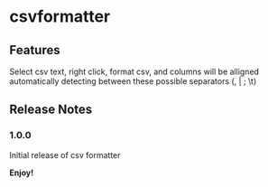 # csvformatter

## Features
Select csv text, right click, format csv, and columns will be alligned automatically detecting between these possible separators (, | ; \t)

## Release Notes

### 1.0.0

Initial release of csv formatter

**Enjoy!**
